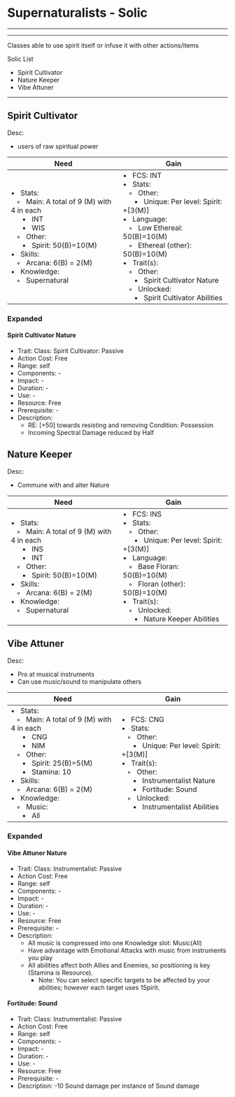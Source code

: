 # Supernaturalists - Solic
________________________________________
________________________________________

Classes able to use spirit itself or infuse it with other actions/items

Solic List
-	Spirit Cultivator
-	Nature Keeper
-	Vibe Attuner

---

## Spirit Cultivator

Desc:
-	users of raw spiritual power

| Need | Gain |
| ---- | ---- |
| •   Stats:<br>   ◦   Main: A total of 9 (M) with 4 in each<br>      ▪   INT<br>      ▪   WIS<br>   ◦   Other:<br>      ▪   Spirit: 50(B)=10(M)<br>•   Skills:<br>   ◦   Arcana: 6(B) = 2(M)<br>•   Knowledge:<br>   ◦   Supernatural | •   FCS: INT<br>•   Stats:<br>   ◦   Other:<br>      ▪   Unique: Per level: Spirit: +\[3(M)]<br>•   Language:<br>   ◦   Low Ethereal: 50(B)=10(M)<br>   ◦   Ethereal (other): 50(B)=10(M)<br>•   Trait(s):<br>   ◦   Other:<br>      ▪   Spirit Cultivator Nature<br>   ◦   Unlocked:<br>      ▪   Spirit Cultivator Abilities |
### Expanded
#### Spirit Cultivator Nature
-	Trait: Class: Spirit Cultivator: Passive 
-	Action Cost: Free
-	Range: self
-	Components: -
-	Impact: -
-	Duration:  -
-	Use: -
-	Resource: Free
-	Prerequisite: -
-	Description: 
	-	RE: \[+50] towards resisting and removing Condition: Possession
	-	Incoming Spectral Damage reduced by Half
## Nature Keeper

Desc:
-	Commune with and alter Nature

| Need | Gain |
| ---- | ---- |
| •   Stats:<br>   ◦   Main: A total of 9 (M) with 4 in each<br>      ▪   INS<br>      ▪   INT<br>   ◦   Other:<br>      ▪   Spirit: 50(B)=10(M)<br>•   Skills:<br>   ◦   Arcana: 6(B) = 2(M)<br>•   Knowledge:<br>   ◦   Supernatural | •   FCS: INS<br>•   Stats:<br>   ◦   Other:<br>      ▪   Unique: Per level: Spirit: +\[3(M)]<br>•   Language:<br>   ◦   Base Floran: 50(B)=10(M)<br>   ◦   Floran (other): 50(B)=10(M)<br>•   Trait(s):<br>   ◦   Unlocked:<br>      ▪   Nature Keeper Abilities |
## Vibe Attuner

Desc:
-	Pro at musical instruments
-	Can use music/sound to manipulate others

| Need | Gain |
| ---- | ---- |
| •   Stats:<br>   ◦   Main: A total of 9 (M) with 4 in each<br>      ▪   CNG<br>      ▪   NIM<br>   ◦   Other:<br>      ▪   Spirit: 25(B)=5(M)<br>      ▪   Stamina: 10<br>•   Skills:<br>   ◦   Arcana: 6(B) = 2(M)<br>•   Knowledge:<br>   ◦   Music:<br>      ▪   All | •   FCS: CNG<br>•   Stats:<br>   ◦   Other:<br>      ▪   Unique: Per level: Spirit: +\[3(M)]<br>•   Trait(s):<br>   ◦   Other:<br>      ▪   Instrumentalist Nature<br>      ▪   Fortitude: Sound<br>   ◦   Unlocked:<br>      ▪   Instrumentalist Abilities |
### Expanded
#### Vibe Attuner Nature
-	Trait: Class: Instrumentalist: Passive
-	Action Cost: Free
-	Range: self
-	Components: -
-	Impact: -
-	Duration:  -
-	Use: -
-	Resource: Free
-	Prerequisite: -
-	Description: 
	-	All music is compressed into one Knowledge slot: Music(All)
	-	Have advantage with Emotional Attacks with music from instruments you play
	-	All abilities affect both Allies and Enemies, so positioning is key (Stamina is Resource).
		-	Note: You can select specific targets to be affected by your abilities; however each target uses 1Spirit.
#### Fortitude: Sound
-	Trait: Class: Instrumentalist: Passive
-	Action Cost: Free
-	Range: self
-	Components: -
-	Impact: -
-	Duration:  -
-	Use: -
-	Resource: Free
-	Prerequisite: -
-	Description: -10 Sound damage per instance of Sound damage


  
